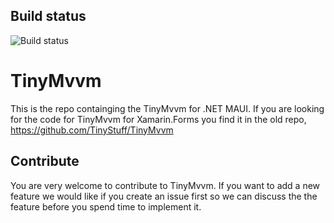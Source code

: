 ## Build status
![Build status](https://github.com/dhindrik/TinyMvvm/actions/workflows/main.yml/badge.svg)

# TinyMvvm
This is the repo containging the TinyMvvm for .NET MAUI. If you are looking for the code for TinyMvvm for Xamarin.Forms you find it in the old repo, https://github.com/TinyStuff/TinyMvvm

## Contribute
You are very welcome to contribute to TinyMvvm. If you want to add a new feature we would like if you create an issue first so we can discuss the the feature before you spend time to implement it.
